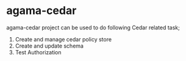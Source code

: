 # agama-cedar
agama-cedar project can be used to do following Cedar related task;
1. Create and manage cedar policy store
2. Create and update schema
3. Test Authorization
